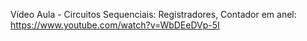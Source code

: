 Vídeo Aula - Circuitos Sequenciais: Registradores, Contador em anel: https://www.youtube.com/watch?v=WbDEeDVp-5I